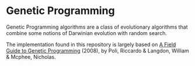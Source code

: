 # Genetic Programming

Genetic Programming algorithms are a class of evolutionary algorithms that combine some notions of Darwinian evolution with random search.

The implementation found in this repository is largely based on [A Field Guide to Genetic Programming][poli] (2008), by Poli, Riccardo & Langdon, William & Mcphee, Nicholas.

[poli]: https://www.researchgate.net/publication/216301261_A_Field_Guide_to_Genetic_Programming